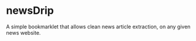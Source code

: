 # newsDrip

A simple bookmarklet that allows clean news article extraction, on any given news website.
